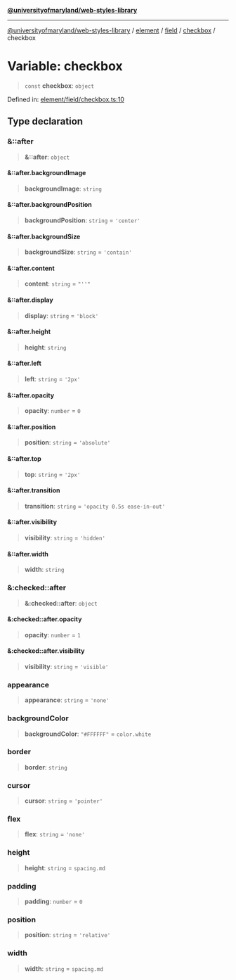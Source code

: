 [**@universityofmaryland/web-styles-library**](../../../../../../README.md)

***

[@universityofmaryland/web-styles-library](../../../../../../README.md) / [element](../../../../../README.md) / [field](../../../README.md) / [checkbox](../README.md) / checkbox

# Variable: checkbox

> `const` **checkbox**: `object`

Defined in: [element/field/checkbox.ts:10](https://github.com/UMD-Digital/design-system/blob/7fa144f196ef5f0ef2b372670136735f5a5c9236/packages/styles/source/element/field/checkbox.ts#L10)

## Type declaration

### &::after

> **&::after**: `object`

#### &::after.backgroundImage

> **backgroundImage**: `string`

#### &::after.backgroundPosition

> **backgroundPosition**: `string` = `'center'`

#### &::after.backgroundSize

> **backgroundSize**: `string` = `'contain'`

#### &::after.content

> **content**: `string` = `"''"`

#### &::after.display

> **display**: `string` = `'block'`

#### &::after.height

> **height**: `string`

#### &::after.left

> **left**: `string` = `'2px'`

#### &::after.opacity

> **opacity**: `number` = `0`

#### &::after.position

> **position**: `string` = `'absolute'`

#### &::after.top

> **top**: `string` = `'2px'`

#### &::after.transition

> **transition**: `string` = `'opacity 0.5s ease-in-out'`

#### &::after.visibility

> **visibility**: `string` = `'hidden'`

#### &::after.width

> **width**: `string`

### &:checked::after

> **&:checked::after**: `object`

#### &:checked::after.opacity

> **opacity**: `number` = `1`

#### &:checked::after.visibility

> **visibility**: `string` = `'visible'`

### appearance

> **appearance**: `string` = `'none'`

### backgroundColor

> **backgroundColor**: `"#FFFFFF"` = `color.white`

### border

> **border**: `string`

### cursor

> **cursor**: `string` = `'pointer'`

### flex

> **flex**: `string` = `'none'`

### height

> **height**: `string` = `spacing.md`

### padding

> **padding**: `number` = `0`

### position

> **position**: `string` = `'relative'`

### width

> **width**: `string` = `spacing.md`
